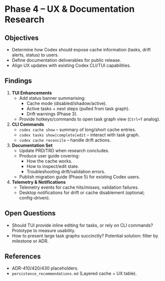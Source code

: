 # Phase 4 – UX & Documentation Research

## Objectives
- Determine how Codex should expose cache information (tasks, drift alerts, status) to users.
- Define documentation deliverables for public release.
- Align UX updates with existing Codex CLI/TUI capabilities.

## Findings
1. **TUI Enhancements**
   - Add status banner summarising:
     - Cache mode (disabled/shadow/active).
     - Active tasks + next steps (pulled from task graph).
     - Drift warnings (Phase 3).
   - Provide hotkeys/commands to open task graph view (`Ctrl+T` analog).
2. **CLI Commands**
   - `codex cache show` – summary of long/short cache entries.
   - `codex tasks show|complete|edit` – interact with task graph.
   - `codex cache reconcile` – handle drift actions.
3. **Documentation Set**
   - Update PRD/TRD when research concludes.
   - Produce user guide covering:
     - How the cache works.
     - How to inspect/edit state.
     - Troubleshooting drift/validation errors.
   - Publish migration guide (Phase 5) for existing Codex users.
4. **Telemetry & Notifications**
   - Telemetry events for cache hits/misses, validation failures.
   - Desktop notifications for drift or cache disablement (optional; config-driven).

## Open Questions
- Should TUI provide inline editing for tasks, or rely on CLI commands? Prototype to measure usability.
- How to present large task graphs succinctly? Potential solution: filter by milestone or ADR.

## References
- ADR-410/420/430 placeholders.
- `persistence_recommendations.md` (Layered cache + UX table).
